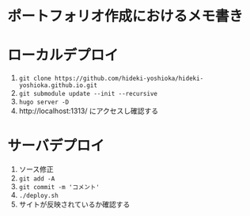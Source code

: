 ポートフォリオ作成におけるメモ書き
====
# ローカルデプロイ
1. `git clone https://github.com/hideki-yoshioka/hideki-yoshioka.github.io.git`
1. `git submodule update --init --recursive`
1. `hugo server -D`  
1. http://localhost:1313/ にアクセスし確認する

# サーバデプロイ
1. ソース修正
1. `git add -A`
1. `git commit -m 'コメント'`
1. `./deploy.sh`
1. サイトが反映されているか確認する
